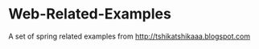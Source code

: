 Web-Related-Examples
====================

A set of spring related examples from http://tshikatshikaaa.blogspot.com